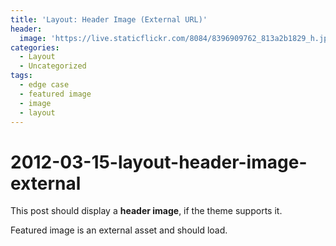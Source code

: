 ```yaml
---
title: 'Layout: Header Image (External URL)'
header:
  image: 'https://live.staticflickr.com/8084/8396909762_813a2b1829_h.jpg'
categories:
  - Layout
  - Uncategorized
tags:
  - edge case
  - featured image
  - image
  - layout
---
```


# 2012-03-15-layout-header-image-external

This post should display a **header image**, if the theme supports it.

Featured image is an external asset and should load.

